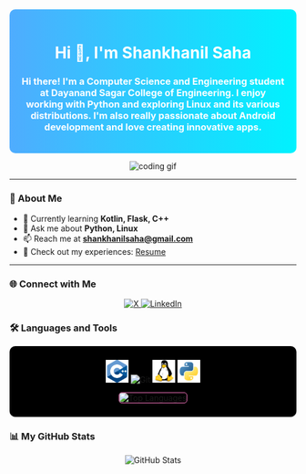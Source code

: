 <div align="center" style="background: linear-gradient(to right, #4facfe, #00f2fe); padding: 20px; border-radius: 10px;">
  <h1 style="color: white;">Hi 👋, I'm Shankhanil Saha</h1>
  <h3 style="color: white;">
   Hi there! I'm a Computer Science and Engineering student at Dayanand Sagar College of Engineering. I enjoy working with Python and exploring Linux and its various distributions. I'm also really passionate about Android development and love creating innovative apps.
  </h3>
</div>

<p align="center">
  <img src="https://media.giphy.com/media/L8K62iTDkzGX6/giphy.gif" alt="coding gif" width="400">
</p>

---

### 🌱 About Me
- 🌱 Currently learning **Kotlin, Flask, C++**
- 💬 Ask me about **Python, Linux**
- 📫 Reach me at **shankhanilsaha@gmail.com**
- 📄 Check out my experiences: 
  [Resume](https://drive.google.com/file/d/1Sm0NY_uD7LyZShpnWkDSCenC0AHqY-Pw/view?usp=sharing)

---

### 🌐 Connect with Me
<p align="center">
  <a href="https://x.com/shankhanilsaha" target="_blank">
    <img src="https://img.shields.io/badge/X-000000?style=for-the-badge&logo=x&logoColor=white" alt="X">
  </a>
  <a href="https://www.linkedin.com/in/shankhanil-saha" target="_blank">
    <img src="https://img.shields.io/badge/LinkedIn-0077B5?style=for-the-badge&logo=linkedin&logoColor=white" alt="LinkedIn">
  </a>
</p>



### 🛠️ Languages and Tools
<div align="center" style="background: #000000; padding: 10px; border-radius: 10px;">
  <p>
    <img src="https://raw.githubusercontent.com/devicons/devicon/master/icons/cplusplus/cplusplus-original.svg" alt="C++" width="40" height="40"/>
    <img src="https://www.vectorlogo.zone/logos/git-scm/git-scm-icon.svg" alt="Git" width="40" height="40"/>
    <img src="https://raw.githubusercontent.com/devicons/devicon/master/icons/linux/linux-original.svg" alt="Linux" width="40" height="40"/>
    <img src="https://raw.githubusercontent.com/devicons/devicon/master/icons/python/python-original.svg" alt="Python" width="40" height="40"/>
  </p>
  <p>
    <img src="https://github-readme-stats.vercel.app/api/top-langs/?username=shankhanilsaha&layout=compact&theme=radical&langs_count=5" alt="Top Languages" style="border: 1px solid #ff79c6; border-radius: 5px;">
  </p>
</div>


### 📊 My GitHub Stats
<p align="center">
  <img src="https://github-readme-stats.vercel.app/api?username=shankhanilsaha&show_icons=true&theme=radical" alt="GitHub Stats">
</p>
